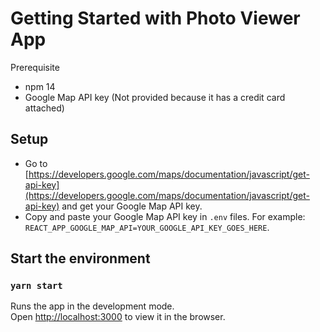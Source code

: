 # Getting Started with Photo Viewer App

Prerequisite
- npm 14
- Google Map API key (Not provided because it has a credit card attached)

## Setup
- Go to [https://developers.google.com/maps/documentation/javascript/get-api-key](https://developers.google.com/maps/documentation/javascript/get-api-key) and get your Google Map API key.
- Copy and paste your Google Map API key in `.env` files. For example: `REACT_APP_GOOGLE_MAP_API=YOUR_GOOGLE_API_KEY_GOES_HERE`.

## Start the environment
### `yarn start`

Runs the app in the development mode.\
Open [http://localhost:3000](http://localhost:3000) to view it in the browser.
